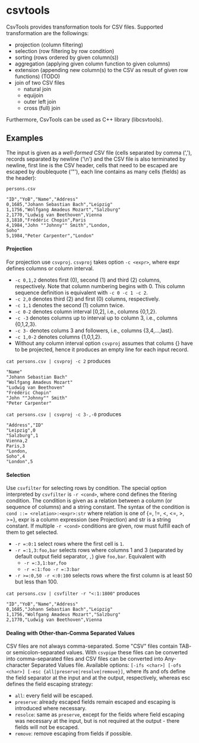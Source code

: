 csvtools
========

CsvTools provides transformation tools for CSV files. Supported transformation are the followings:
* projection (column filtering)
* selection (row filtering by row condition)
* sorting (rows ordered by given column(s))
* aggregation (applying given column function to given columns)
* extension (appending new column(s) to the CSV as result of given row functions) (TODO)
* join of two CSV files
  * natural join
  * equijoin
  * outer left join
  * cross (full) join

Furthermore, CsvTools can be used as C++ library (libcsvtools).

Examples
--------

The input is given as a _well-formed_ CSV file
(cells separated by comma (','), records separated by newline ('\n') and the CSV file is also terminated by newline,
first line is the CSV header, cells that need to be escaped are escaped by doublequote ('"'),
each line contains as many cells (fields) as the header):

`persons.csv`
```
"ID","YoB","Name","Address"
0,1685,"Johann Sebastian Bach","Leipzig"
1,1756,"Wolfgang Amadeus Mozart","Salzburg"
2,1770,"Ludwig van Beethoven",Vienna
3,1810,"Frédéric Chopin",Paris
4,1984,"John ""Johnny"" Smith","London,
Soho"
5,1984,"Peter Carpenter","London"
```

#### Projection

For projection use `csvproj`. `csvproj` takes option `-c <expr>`, where expr defines columns or column interval.
* `-c 0,1,2` denotes first (0), second (1) and third (2) columns, respectively. Note that column numbering begins with 0.
This column sequence definition is equivalent with `-c 0 -c 1 -c 2`.
* `-c 2,0` denotes third (2) and first (0) columns, respectively.
* `-c 1,1` denotes the second (1) column twice.
* `-c 0-2` denotes column interval [0,2], i.e., columns {0,1,2}.
* `-c -3` denotes columns up to interval up to column 3, i.e., columns {0,1,2,3}.
* `-c 3-` denotes colums 3 and followers, i.e., columns {3,4,...,last}.
* `-c 1,0-2` denotes columns {1,0,1,2}.
* Without any column interval option `csvproj` assumes that colums {} have to be projected, hence it produces an empty line for each input record.

`cat persons.csv | csvproj -c 2` produces
```
"Name"
"Johann Sebastian Bach"
"Wolfgang Amadeus Mozart"
"Ludwig van Beethoven"
"Frédéric Chopin"
"John ""Johnny"" Smith"
"Peter Carpenter"
```

`cat persons.csv | csvproj -c 3-,-0` produces
```
"Address","ID"
"Leipzig",0
"Salzburg",1
Vienna,2
Paris,3
"London,
Soho",4
"London",5
```

#### Selection

Use `csvfilter` for selecting rows by condition. The special option interpreted by `csvfilter` is `-r <cond>`, where cond defines the fitering condition. The condition is given as a relation between a column (or sequence of columns) and a string constant. The syntax of the condition is `cond ::= <relation>:<expr>:str` where relation is one of {=, !=, <, <=, >, >=}, expr is a column expression (see Projection) and str is a string constant. If multiple `-r <cond>` conditions are given, row must fulfill each of them to get selected.
* `-r =:0:1` select rows where the first cell is `1`.
* `-r =:1,3:foo,bar` selects rows where columns 1 and 3 (separated by default output field separator, `,`) give `foo,bar`. Equivalent with
  * `-r =:3,1:bar,foo`
  * `-r =:1:foo -r =:3:bar`
* `-r >=:0,50 -r <:0:100` selects rows where the first column is at least 50 but less than 100.

`cat persons.csv | csvfilter -r "<:1:1800"` produces
```
"ID","YoB","Name","Address"
0,1685,"Johann Sebastian Bach","Leipzig"
1,1756,"Wolfgang Amadeus Mozart","Salzburg"
2,1770,"Ludwig van Beethoven",Vienna
```

#### Dealing with Other-than-Comma Separated Values

CSV files are not always comma-separated. Some "CSV" files contain TAB- or semicolon-separated values. With `csvpipe` these files can be converted into comma-separated files and CSV files can be converted into Any-character Separated Values file. Available options: `[-ifs <char>] [-ofs <char>] [-esc {all|preserve|resolve|remove}]`, where ifs and ofs define the field separator at the input and at the output, respectively, whereas esc defines the field escaping strategy:
* `all`: every field will be escaped.
* `preserve`: already escaped fields remain escaped and escaping is introduced where necessary.
* `resolce`: same as `preserve`, except for the fields where field escaping was necessary at the input, but is not required at the output - there fields will not be escaped.
* `remove`: remove escaping from fields if possible.

